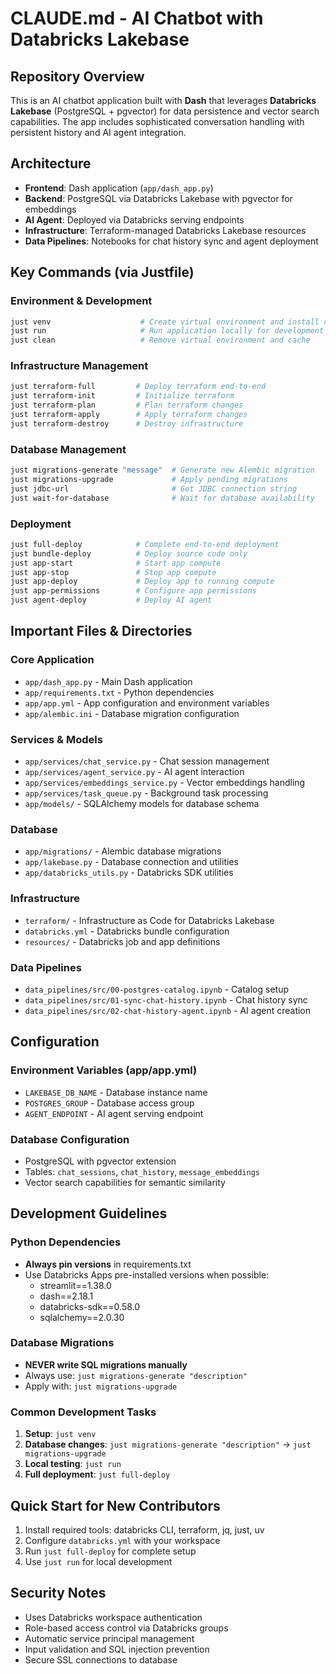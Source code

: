 # CLAUDE.md - AI Chatbot with Databricks Lakebase

## Repository Overview
This is an AI chatbot application built with **Dash** that leverages **Databricks Lakebase** (PostgreSQL + pgvector) for data persistence and vector search capabilities. The app includes sophisticated conversation handling with persistent history and AI agent integration.

## Architecture
- **Frontend**: Dash application (`app/dash_app.py`)
- **Backend**: PostgreSQL via Databricks Lakebase with pgvector for embeddings
- **AI Agent**: Deployed via Databricks serving endpoints
- **Infrastructure**: Terraform-managed Databricks Lakebase resources
- **Data Pipelines**: Notebooks for chat history sync and agent deployment

## Key Commands (via Justfile)

### Environment & Development
```bash
just venv                    # Create virtual environment and install dependencies
just run                     # Run application locally for development
just clean                   # Remove virtual environment and cache
```

### Infrastructure Management
```bash
just terraform-full         # Deploy terraform end-to-end
just terraform-init         # Initialize terraform
just terraform-plan         # Plan terraform changes
just terraform-apply        # Apply terraform changes
just terraform-destroy      # Destroy infrastructure
```

### Database Management
```bash
just migrations-generate "message"  # Generate new Alembic migration
just migrations-upgrade             # Apply pending migrations
just jdbc-url                       # Get JDBC connection string
just wait-for-database              # Wait for database availability
```

### Deployment
```bash
just full-deploy            # Complete end-to-end deployment
just bundle-deploy          # Deploy source code only
just app-start              # Start app compute
just app-stop               # Stop app compute
just app-deploy             # Deploy app to running compute
just app-permissions        # Configure app permissions
just agent-deploy           # Deploy AI agent
```

## Important Files & Directories

### Core Application
- `app/dash_app.py` - Main Dash application
- `app/requirements.txt` - Python dependencies
- `app/app.yml` - App configuration and environment variables
- `app/alembic.ini` - Database migration configuration

### Services & Models
- `app/services/chat_service.py` - Chat session management
- `app/services/agent_service.py` - AI agent interaction
- `app/services/embeddings_service.py` - Vector embeddings handling
- `app/services/task_queue.py` - Background task processing
- `app/models/` - SQLAlchemy models for database schema

### Database
- `app/migrations/` - Alembic database migrations
- `app/lakebase.py` - Database connection and utilities
- `app/databricks_utils.py` - Databricks SDK utilities

### Infrastructure
- `terraform/` - Infrastructure as Code for Databricks Lakebase
- `databricks.yml` - Databricks bundle configuration
- `resources/` - Databricks job and app definitions

### Data Pipelines
- `data_pipelines/src/00-postgres-catalog.ipynb` - Catalog setup
- `data_pipelines/src/01-sync-chat-history.ipynb` - Chat history sync
- `data_pipelines/src/02-chat-history-agent.ipynb` - AI agent creation

## Configuration

### Environment Variables (app/app.yml)
- `LAKEBASE_DB_NAME` - Database instance name
- `POSTGRES_GROUP` - Database access group
- `AGENT_ENDPOINT` - AI agent serving endpoint

### Database Configuration
- PostgreSQL with pgvector extension
- Tables: `chat_sessions`, `chat_history`, `message_embeddings`
- Vector search capabilities for semantic similarity

## Development Guidelines

### Python Dependencies
- **Always pin versions** in requirements.txt
- Use Databricks Apps pre-installed versions when possible:
  - streamlit==1.38.0
  - dash==2.18.1
  - databricks-sdk==0.58.0
  - sqlalchemy==2.0.30

### Database Migrations
- **NEVER write SQL migrations manually**
- Always use: `just migrations-generate "description"`
- Apply with: `just migrations-upgrade`

### Common Development Tasks
1. **Setup**: `just venv`
2. **Database changes**: `just migrations-generate "description"` → `just migrations-upgrade`
3. **Local testing**: `just run`
4. **Full deployment**: `just full-deploy`

## Quick Start for New Contributors
1. Install required tools: databricks CLI, terraform, jq, just, uv
2. Configure `databricks.yml` with your workspace
3. Run `just full-deploy` for complete setup
4. Use `just run` for local development

## Security Notes
- Uses Databricks workspace authentication
- Role-based access control via Databricks groups  
- Automatic service principal management
- Input validation and SQL injection prevention
- Secure SSL connections to database